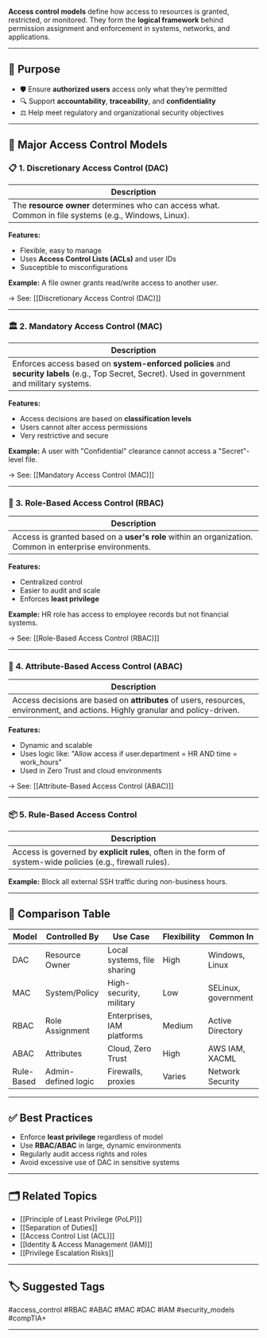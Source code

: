 **Access control models** define how access to resources is granted, restricted, or monitored. They form the **logical framework** behind permission assignment and enforcement in systems, networks, and applications.

---

## 🎯 Purpose

- 🛡️ Ensure **authorized users** access only what they’re permitted
- 🔍 Support **accountability**, **traceability**, and **confidentiality**
- ⚖️ Help meet regulatory and organizational security objectives

---

## 🧱 Major Access Control Models

### 📋 1. **Discretionary Access Control (DAC)**

| Description |
|-------------|
| The **resource owner** determines who can access what. Common in file systems (e.g., Windows, Linux). |

**Features:**
- Flexible, easy to manage
- Uses **Access Control Lists (ACLs)** and user IDs
- Susceptible to misconfigurations

**Example:** A file owner grants read/write access to another user.

→ See: [[Discretionary Access Control (DAC)]]

---

### 🏛 2. **Mandatory Access Control (MAC)**

| Description |
|-------------|
| Enforces access based on **system-enforced policies** and **security labels** (e.g., Top Secret, Secret). Used in government and military systems. |

**Features:**
- Access decisions are based on **classification levels**
- Users cannot alter access permissions
- Very restrictive and secure

**Example:** A user with "Confidential" clearance cannot access a "Secret"-level file.

→ See: [[Mandatory Access Control (MAC)]]

---

### 👥 3. **Role-Based Access Control (RBAC)**

| Description |
|-------------|
| Access is granted based on a **user's role** within an organization. Common in enterprise environments. |

**Features:**
- Centralized control
- Easier to audit and scale
- Enforces **least privilege**

**Example:** HR role has access to employee records but not financial systems.

→ See: [[Role-Based Access Control (RBAC)]]

---

### 🔧 4. **Attribute-Based Access Control (ABAC)**

| Description |
|-------------|
| Access decisions are based on **attributes** of users, resources, environment, and actions. Highly granular and policy-driven. |

**Features:**
- Dynamic and scalable
- Uses logic like: "Allow access if user.department = HR AND time = work_hours"
- Used in Zero Trust and cloud environments

→ See: [[Attribute-Based Access Control (ABAC)]]

---

### 📦 5. **Rule-Based Access Control**

| Description |
|-------------|
| Access is governed by **explicit rules**, often in the form of system-wide policies (e.g., firewall rules). |

**Example:** Block all external SSH traffic during non-business hours.

---

## 🧠 Comparison Table

| Model | Controlled By | Use Case | Flexibility | Common In |
|-------|----------------|----------|-------------|-----------|
| DAC   | Resource Owner | Local systems, file sharing | High | Windows, Linux |
| MAC   | System/Policy   | High-security, military     | Low  | SELinux, government |
| RBAC  | Role Assignment | Enterprises, IAM platforms  | Medium | Active Directory |
| ABAC  | Attributes       | Cloud, Zero Trust           | High | AWS IAM, XACML |
| Rule-Based | Admin-defined logic | Firewalls, proxies | Varies | Network Security |

---

## ✅ Best Practices

- Enforce **least privilege** regardless of model
- Use **RBAC/ABAC** in large, dynamic environments
- Regularly audit access rights and roles
- Avoid excessive use of DAC in sensitive systems

---

## 🗂 Related Topics

- [[Principle of Least Privilege (PoLP)]]
- [[Separation of Duties]]
- [[Access Control List (ACL)]]
- [[Identity & Access Management (IAM)]]
- [[Privilege Escalation Risks]]

---

## 🏷 Suggested Tags

#access_control #RBAC #ABAC #MAC #DAC #IAM #security_models #compTIA+

---
